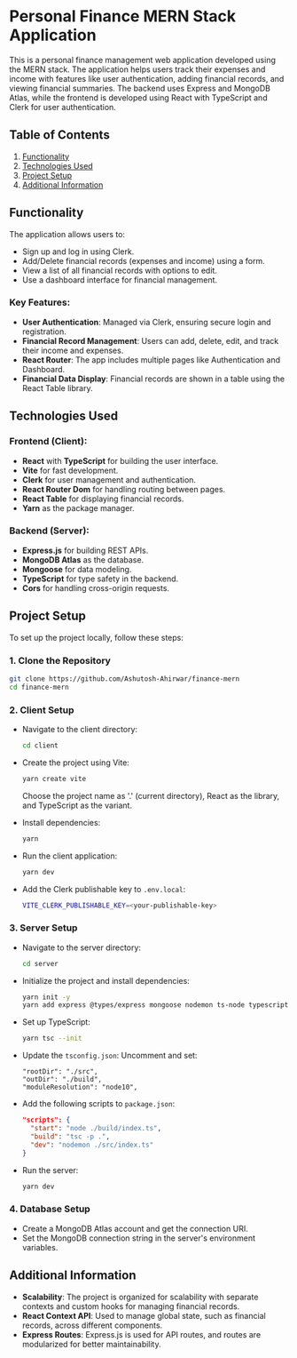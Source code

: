 # Personal Finance MERN Stack Application

This is a personal finance management web application developed using the MERN stack. The application helps users track their expenses and income with features like user authentication, adding financial records, and viewing financial summaries. The backend uses Express and MongoDB Atlas, while the frontend is developed using React with TypeScript and Clerk for user authentication.

## Table of Contents
1. [Functionality](#functionality)
2. [Technologies Used](#technologies-used)
3. [Project Setup](#project-setup)
4. [Additional Information](#additional-information)

## Functionality

The application allows users to:
- Sign up and log in using Clerk.
- Add/Delete financial records (expenses and income) using a form.
- View a list of all financial records with options to edit.
- Use a dashboard interface for financial management.

### Key Features:
- **User Authentication**: Managed via Clerk, ensuring secure login and registration.
- **Financial Record Management**: Users can add, delete, edit, and track their income and expenses.
- **React Router**: The app includes multiple pages like Authentication and Dashboard.
- **Financial Data Display**: Financial records are shown in a table using the React Table library.

## Technologies Used

### Frontend (Client):
- **React** with **TypeScript** for building the user interface.
- **Vite** for fast development.
- **Clerk** for user management and authentication.
- **React Router Dom** for handling routing between pages.
- **React Table** for displaying financial records.
- **Yarn** as the package manager.

### Backend (Server):
- **Express.js** for building REST APIs.
- **MongoDB Atlas** as the database.
- **Mongoose** for data modeling.
- **TypeScript** for type safety in the backend.
- **Cors** for handling cross-origin requests.

## Project Setup

To set up the project locally, follow these steps:

### 1. Clone the Repository
```bash
git clone https://github.com/Ashutosh-Ahirwar/finance-mern
cd finance-mern
```

### 2. Client Setup
- Navigate to the client directory:
  ```bash
  cd client
  ```
- Create the project using Vite:
  ```bash
  yarn create vite
  ```
  Choose the project name as '.' (current directory), React as the library, and TypeScript as the variant.

- Install dependencies:
  ```bash
  yarn
  ```

- Run the client application:
  ```bash
  yarn dev
  ```

- Add the Clerk publishable key to `.env.local`:
  ```bash
  VITE_CLERK_PUBLISHABLE_KEY=<your-publishable-key>
  ```

### 3. Server Setup
- Navigate to the server directory:
  ```bash
  cd server
  ```

- Initialize the project and install dependencies:
  ```bash
  yarn init -y
  yarn add express @types/express mongoose nodemon ts-node typescript cors @types/cors
  ```

- Set up TypeScript:
  ```bash
  yarn tsc --init
  ```

- Update the `tsconfig.json`:
  Uncomment and set:
  ```
  "rootDir": "./src",
  "outDir": "./build",
  "moduleResolution": "node10",
  ```

- Add the following scripts to `package.json`:
  ```json
  "scripts": {
    "start": "node ./build/index.ts",
    "build": "tsc -p .",
    "dev": "nodemon ./src/index.ts"
  }
  ```

- Run the server:
  ```bash
  yarn dev
  ```

### 4. Database Setup
- Create a MongoDB Atlas account and get the connection URI.
- Set the MongoDB connection string in the server's environment variables.

## Additional Information

- **Scalability**: The project is organized for scalability with separate contexts and custom hooks for managing financial records.
- **React Context API**: Used to manage global state, such as financial records, across different components.
- **Express Routes**: Express.js is used for API routes, and routes are modularized for better maintainability.
